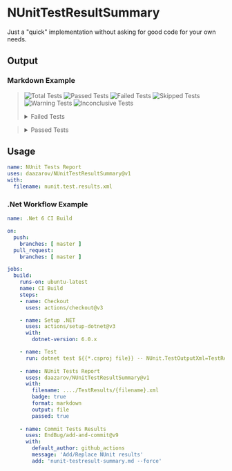 # NUnitTestResultSummary

Just a "quick" implementation without asking for good code for your own needs.

## Output

### Markdown Example
> ![Total Tests](https://img.shields.io/badge/Total_Tests-4-white)
> ![Passed Tests](https://img.shields.io/badge/Passed_Tests-3-green)
> ![Failed Tests](https://img.shields.io/badge/Failed_Tests-1-red)
> ![Skipped Tests](https://img.shields.io/badge/Skipped_Tests-0-blue)
> ![Warning Tests](https://img.shields.io/badge/Warning_Tests-0-orange)
> ![Inconclusive Tests](https://img.shields.io/badge/Inconclusive_Tests-0-white)
>
> <details>
> <summary>Failed Tests</summary>
>
> Name | Result | Reason 
> --- | --- | --- 
> ```Your Test Name``` | Failed :red_circle: | <details><summary>Details</summary> Actual: 3; Expected: 5</details>
>
> </details>

> <details>
> <summary>Passed Tests</summary>
>
> Name |Result |Duration |
> --- | --- | --- | 
> ```Your Test Name 1``` |Passed :green_circle: |00:00:01.4840840 |
> ```Your Test Name 2``` |Passed :green_circle: |00:00:00.1617480 |
> ```Your Test Name 3``` |Passed :green_circle: |00:00:00.2888900 |
>
> </details> 


## Usage

```yaml
name: NUnit Tests Report
uses: daazarov/NUnitTestResultSummary@v1
with:
  filename: nunit.test.results.xml
```


### .Net Workflow Example

```yaml
name: .Net 6 CI Build

on:
  push:
    branches: [ master ]
  pull_request:
    branches: [ master ]

jobs:
  build:
    runs-on: ubuntu-latest
    name: CI Build
    steps:
    - name: Checkout
      uses: actions/checkout@v3

    - name: Setup .NET
      uses: actions/setup-dotnet@v3
      with:
        dotnet-version: 6.0.x

    - name: Test
      run: dotnet test ${{*.csproj file}} -- NUnit.TestOutputXml=TestResults
    
    - name: NUnit Tests Report
      uses: daazarov/NUnitTestResultSummary@v1
      with:
        filename: ..../TestResults/{filename}.xml
        badge: true
        format: markdown
        output: file
        passed: true
        
    - name: Commit Tests Results
      uses: EndBug/add-and-commit@v9
      with:
        default_author: github_actions
        message: 'Add/Replace NUnit results'
        add: 'nunit-testresult-summary.md --force'
```
